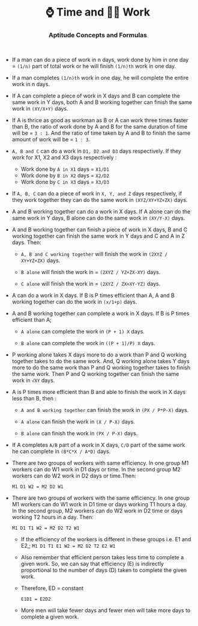 <div align="center"><h1>⌚ Time and 👷🏻 Work</h1>
<h3>Aptitude Concepts and Formulas</h3>
</div><br>

- If a man can do a piece of work in n days, work done by him in one day = `(1/n)` part of total work or he will finish `(1/n)th` work in one day.

- If a man completes `(1/n)th` work in one day, he will complete the entire work in n days.

- If A can complete a piece of work in X days and B can complete the same work in Y days, both A and B working together can finish the same work in `(XY/X+Y)` days.

- If A is thrice as good as workman as B or A can work three times faster than B, the ratio of work done by A and B for the same duration of time will be = `3 : 1`. And the ratio of time taken by A and B to finish the same amount of work will be = `1 : 3`.

- `A, B and C` can do a work in `D1, D2 and D3` days respectively. If they work for X1, X2 and X3 days respectively :

  - Work done by `A in X1` days = `X1/D1`
  - Work done by `B in X2` days = `X2/D2`
  - Work done by `C in X3` days = `X3/D3`

- If `A, B, C` can do a piece of work in `X, Y, and Z` days respectively, if they work together they can do the same work in `(XYZ/XY+YZ+ZX)` days.

- A and B working together can do a work in X days. If A alone can do the same work in Y days, B alone can do the same work in `(XY/Y-X)` days.

- A and B working together can finish a piece of work in X days, B and C working together can finish the same work in Y days and C and A in Z days. Then:

  - `A, B and C working together` will finish the work in `(2XYZ / XY+YZ+ZX)` days.

  - `B alone` will finish the work in = `(2XYZ / YZ+ZX-XY)` days.

  - `C alone` will finish the work in = `(2XYZ / ZX+XY-YZ)` days.

- A can do a work in X days. If B is P times efficient than A, A and B working together can do the work in `(x/1+p)` days.

- A and B working together can complete a work in X days. If B is P times efficient than A;

  - `A alone` can complete the work in `(P + 1) X` days.

  - `B alone` can complete the work in `((P + 1)/P) X` days.

- P working alone takes X days more to do a work than P and Q working together takes to do the same work. And, Q working alone takes Y days more to do the same work than P and Q working together takes to finish the same work. Then P and Q working together can finish the same work in `√XY` days.

- A is P times more efficient than B and able to finish the work in X days less than B, then :

  - `A and B working together` can finish the work in `(PX / P*P-X)` days.

  - `A alone` can finish the work in `(X / P-X)` days.

  - `B alone` can finish the work in `(PX / P-X)` days.

- If A completes `A/B` part of a work in X days, `C/D` part of the same work he can complete in `(B*C*X / A*D)` days.

- There are two groups of workers with same efficiency. In one group M1 workers can do W1 work in D1 days or time. In the second group M2 workers can do W2 work in D2 days or time.Then:

  `M1 D1 W2 = M2 D2 W1`

- There are two groups of workers with the same efficiency. In one group M1 workers can do W1 work in D1 time or days working T1 hours a day. In the second group, M2 workers can do W2 work in D2 time or days working T2 hours in a day. Then:

  `M1 D1 T1 W2 = M2 D2 T2 W1`

  - If the efficiency of the workers is different in these groups i.e. E1 and E2,; `M1 D1 T1 E1 W2 = M2 D2 T2 E2 W1`

  - Also remember that efficient person takes less time to complete a given work. So, we can say that efficiency (E) is indirectly proportional to the number of days (D) taken to complete the given work.

  - Therefore, ED = constant

    `E1D1 = E2D2`

  - More men will take fewer days and fewer men will take more days to complete a given work.

